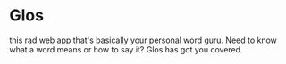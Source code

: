 # Glos
this rad web app that's basically your personal word guru. Need to know what a word means or how to say it? Glos has got you covered.
